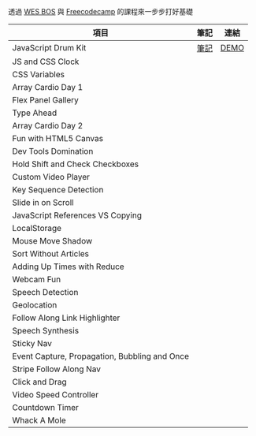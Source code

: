 透過 [WES BOS](https://courses.wesbos.com/account/access/5efef522055a68151fb7e680) 與 [Freecodecamp](https://www.freecodecamp.org/news/javascript-projects-for-beginners/) 的課程來一步步打好基礎

| 項目                                          | 筆記                                                            | 連結                                                     |
| --------------------------------------------- | --------------------------------------------------------------- | -------------------------------------------------------- |
| JavaScript Drum Kit                           | [筆記](https://code-surfing.coderbridge.io/2023/09/21/DrumKit/) | [DEMO](https://wayne201299.github.io/vanillaJS/DrumKit/) |
| JS and CSS Clock                              |                                                                 |                                                          |
| CSS Variables                                 |                                                                 |                                                          |
| Array Cardio Day 1                            |                                                                 |                                                          |
| Flex Panel Gallery                            |                                                                 |                                                          |
| Type Ahead                                    |                                                                 |                                                          |
| Array Cardio Day 2                            |                                                                 |                                                          |
| Fun with HTML5 Canvas                         |                                                                 |                                                          |
| Dev Tools Domination                          |                                                                 |                                                          |
| Hold Shift and Check Checkboxes               |                                                                 |                                                          |
| Custom Video Player                           |                                                                 |                                                          |
| Key Sequence Detection                        |                                                                 |                                                          |
| Slide in on Scroll                            |                                                                 |                                                          |
| JavaScript References VS Copying              |                                                                 |                                                          |
| LocalStorage                                  |                                                                 |                                                          |
| Mouse Move Shadow                             |                                                                 |                                                          |
| Sort Without Articles                         |                                                                 |                                                          |
| Adding Up Times with Reduce                   |                                                                 |                                                          |
| Webcam Fun                                    |                                                                 |                                                          |
| Speech Detection                              |                                                                 |                                                          |
| Geolocation                                   |                                                                 |                                                          |
| Follow Along Link Highlighter                 |                                                                 |                                                          |
| Speech Synthesis                              |                                                                 |                                                          |
| Sticky Nav                                    |                                                                 |                                                          |
| Event Capture, Propagation, Bubbling and Once |                                                                 |                                                          |
| Stripe Follow Along Nav                       |                                                                 |                                                          |
| Click and Drag                                |                                                                 |                                                          |
| Video Speed Controller                        |                                                                 |                                                          |
| Countdown Timer                               |                                                                 |                                                          |
| Whack A Mole                                  |                                                                 |                                                          |
